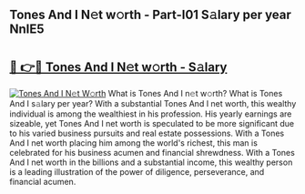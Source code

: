 ## Tones And I N𝚎t w𝚘rth - Part-I01 S𝚊lary per year NnIE5

# <h2><a href="http://gc38y15.nevu.top/?p=Tones+And+I">🔗 👉🔴 Tones And I N𝚎t w𝚘rth - S𝚊lary</a></h2>

[![Tones And I N𝚎t W𝚘rth](https://i.imgur.com/Oavwk0R.jpeg)](http://gc38y15.nevu.top/?p=Tones+And+I)
What is Tones And I n𝚎t w𝚘rth? What is Tones And I s𝚊lary per year?
With a substantial Tones And I net worth, this wealthy individual is among the wealthiest in his profession. His yearly earnings are sizeable, yet Tones And I net worth is speculated to be more significant due to his varied business pursuits and real estate possessions. With a Tones And I net worth placing him among the world's richest, this man is celebrated for his business acumen and financial shrewdness. With a Tones And I net worth in the billions and a substantial income, this wealthy person is a leading illustration of the power of diligence, perseverance, and financial acumen.
